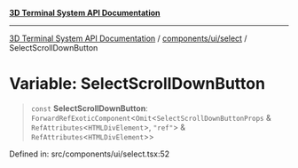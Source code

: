 [**3D Terminal System API Documentation**](../../../../README.md)

***

[3D Terminal System API Documentation](../../../../README.md) / [components/ui/select](../README.md) / SelectScrollDownButton

# Variable: SelectScrollDownButton

> `const` **SelectScrollDownButton**: `ForwardRefExoticComponent`\<`Omit`\<`SelectScrollDownButtonProps` & `RefAttributes`\<`HTMLDivElement`\>, `"ref"`\> & `RefAttributes`\<`HTMLDivElement`\>\>

Defined in: src/components/ui/select.tsx:52
